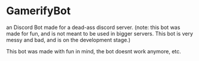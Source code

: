 # GamerifyBot
an Discord Bot made for a dead-ass discord server. (note: this bot was made for fun, and is not meant to be used in bigger servers. This bot is very messy and bad, and is on the development stage.)

This bot was made with fun in mind, the bot doesnt work anymore, etc.
